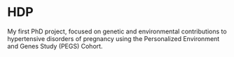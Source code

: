 # HDP
My first PhD project, focused on genetic and environmental contributions to hypertensive disorders of pregnancy using the Personalized Environment and Genes Study (PEGS) Cohort. 
